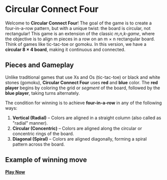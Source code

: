 # Circular Connect Four

Welcome to **Circular Connect Four**! The goal of the game is to create a four-in-a-row pattern, but with a unique twist: the board is circular, not rectangular! This game is an extension of the classic *m,n,k-game*, where the objective is to align m pieces in a row on an m × n rectangular board. Think of games like tic-tac-toe or gomoku. In this version, we have a **circular 8 × 4 board**, making it continuous and connected.

## Pieces and Gameplay
Unlike traditional games that use Xs and Os (tic-tac-toe) or black and white stones (gomoku), **Circular Connect Four** uses **red** and **blue** color. The **red player** begins by coloring the grid or *segment* of the board, followed by the **blue player**, taking turns alternately.

The condition for winning is to achieve **four-in-a-row** in any of the following ways:
1. **Vertical (Radial)** – Colors are aligned in a straight column (also called as "radial" manner).
2. **Circular (Concentric)** – Colors are aligned along the circular or concentric rings of the board.
3. **Diagonal (Spiral)** – Colors are aligned diagonally, forming a spiral pattern across the board.

## Example of winning move


[**Play Now**](https://fabifuu.github.io/circular-connect-four)



